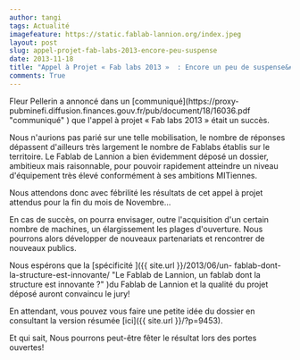 ```yaml
---
author: tangi
tags: Actualité
imagefeature: https://static.fablab-lannion.org/index.jpeg
layout: post
slug: appel-projet-fab-labs-2013-encore-peu-suspense
date: 2013-11-18
title: "Appel à Projet « Fab labs 2013 »  : Encore un peu de suspense&#8230;"
comments: True
---
```

Fleur Pellerin a annoncé dans un [communiqué](https://proxy-
pubminefi.diffusion.finances.gouv.fr/pub/document/18/16036.pdf "communiqué" )
que l'appel à projet « Fab labs 2013 » était un succès.

Nous n'aurions pas parié sur une telle mobilisation, le nombre de réponses
dépassent d'ailleurs très largement le nombre de Fablabs établis sur le
territoire. Le Fablab de Lannion a bien évidemment déposé un dossier,
ambitieux mais raisonnable, pour pouvoir rapidement atteindre un niveau
d'équipement très élevé conformément à ses ambitions MITiennes.

Nous attendons donc avec fébrilité les résultats de cet appel à projet
attendus pour la fin du mois de Novembre…

En cas de succès, on pourra envisager, outre l'acquisition d'un certain nombre
de machines, un élargissement les plages d'ouverture. Nous pourrons alors
développer de nouveaux partenariats et rencontrer de nouveaux publics.

Nous espérons que la [spécificité ]({{ site.url }}/2013/06/un-
fablab-dont-la-structure-est-innovante/ "Le Fablab de Lannion, un fablab dont
la structure est innovante ?" )du Fablab de Lannion et la qualité du projet
déposé auront convaincu le jury!

En attendant, vous pouvez vous faire une petite idée du dossier en consultant
la version résumée [ici]({{ site.url }}/?p=9453).

Et qui sait, Nous pourrons peut-être fêter le résultat lors des portes
ouvertes!


